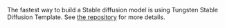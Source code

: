 The fastest way to build a Stable diffusion model is using Tungsten Stable Diffusion Template. See [the repository](https://github.com/tungsten-ai/tungsten-sd/tree/master) for more details.